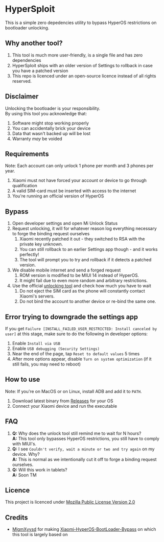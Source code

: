# HyperSploit
This is a simple zero depedencies utility to bypass HyperOS restrictions on bootloader unlocking.

## Why another tool?
1) This tool is much more user-friendly, is a single file and has zero dependencies
2) HyperSploit ships with an older version of Settings to rollback in case you have a patched version
3) This repo is licenced under an open-source licence instead of all rights reserved.

## Disclaimer
Unlocking the bootloader is your responsibility. \
By using this tool you acknowledge that:
1) Software might stop working properly
2) You can accidentally brick your device
3) Data that wasn't backed up will be lost
4) Warranty *may* be voided

## Requirements
Note: Each account can only unlock 1 phone per month and 3 phones per year.
1) Xiaomi must not have forced your account or device to go through qualification
2) A valid SIM-card must be inserted with access to the internet
3) You're running an official version of HyperOS

## Bypass
1) Open developer settings and open Mi Unlock Status
2) Request unlocking, it will for whatever reason log everything necessary to forge the binding request ourselves
   1. Xiaomi recently patched it out - they switched to RSA with the private key unknown.
   2. You can still rollback to an earlier Settings app though - and it works perfectly!
   3. The tool will prompt you to try and rollback if it detects a patched version.
3) We disable mobile internet and send a forged request
   1. ROM version is modified to be MIUI 14 instead of HyperOS.
   2. It might fail due to even more random and arbitrary restrictions.
4) Use the official [unlocking tool](https://en.miui.com/unlock/index.html) and check how much you have to wait
   1. Do not eject the SIM card as the phone will constantly contact Xiaomi's servers.
   2. Do not bind the account to another device or re-bind the same one.

## Error trying to downgrade the settings app
If you get `Failure [INSTALL_FAILED_USER_RESTRICTED: Install canceled by user]` at this stage, make sure to do the following in developer options:
1) Enable `Install via USB`
2) Enable `USB debugging (Security Settings)`
3) Near the end of the page, tap `Reset to default values` 5 times
4) After more options appear, disable `Turn on system optimization` (if it still fails, you may need to reboot)

## How to use
Note: If you're on MacOS or on Linux, install ADB and add it to `PATH`.
1) Download latest binary from [Releases](https://github.com/TheAirBlow/HyperFuck/releases) for your OS
2) Connect your Xiaomi device and run the executable

## FAQ
1) **Q:** Why does the unlock tool still remind me to wait for N hours? \
   **A:** This tool only bypasses HyperOS restrictions, you still have to comply with MIUI's.
2) **Q:** I see `Couldn't verify, wait a minute or two and try again` on my device. Why? \
   **A:** This is normal as we intentionally cut it off to forge a binding request ourselves.
3) **Q:** Will this work in tablets? \
   **A:** Soon TM

## Licence
This project is licenced under [Mozilla Public License Version 2.0](https://github.com/TheAirBlow/HyperSploit/blob/main/LICENCE)

## Credits
- [MlgmXyysd](https://github.com/MlgmXyysd) for making [Xiaomi-HyperOS-BootLoader-Bypass](https://github.com/MlgmXyysd/Xiaomi-HyperOS-BootLoader-Bypass) on which this tool is largely based on
